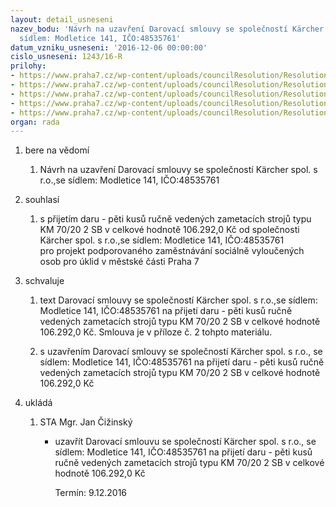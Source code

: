 ```yaml
---
layout: detail_usneseni
nazev_bodu: 'Návrh na uzavření Darovací smlouvy se společností Kärcher spol. s r.o.,se
  sídlem: Modletice 141, IČO:48535761'
datum_vzniku_usneseni: '2016-12-06 00:00:00'
cislo_usneseni: 1243/16-R
prilohy:
- https://www.praha7.cz/wp-content/uploads/councilResolution/Resolutions/28417/export/zametaci_stroje_Karcher~142618.docx
- https://www.praha7.cz/wp-content/uploads/councilResolution/Resolutions/28417/export/20161118_KSS_cista_DarovacismlouvanaMCrevize161116Karcher~142617.doc
- https://www.praha7.cz/wp-content/uploads/councilResolution/Resolutions/28417/export/vypis_Karcher~142616.pdf
- https://www.praha7.cz/wp-content/uploads/councilResolution/Resolutions/28417/export/DPH_Karcher~142615.docx
- https://www.praha7.cz/wp-content/uploads/councilResolution/Resolutions/28417/export/export~297167.pdf
organ: rada
---
```

<ol class="urzList_view" id="urzList">
<li id="" class="urzClass1"><span name="1">bere na vědomí</span>
<ol class="urzOlClass">
<li id="" class="urzClass2" style="TEXT-ALIGN: left"><span><p>Návrh na uzavření Darovací smlouvy se společností Kärcher spol. s r.o.,se sídlem: Modletice 141, IČO:48535761</p></span></li></ol></li>
<li id="" class="urzClass1"><span name="26">souhlasí</span>
<ol class="urzOlClass">
<li id="" class="urzClass2" style="TEXT-ALIGN: left"><span><p>s přijetím daru - pěti kusů ručně vedených zametacích strojů typu KM 70/20 2 SB v celkové hodnotě 106.292,0 Kč od společnosti Kärcher spol. s r.o.,se sídlem: Modletice 141, IČO:48535761 pro&nbsp;projekt podporovaného zaměstnávání sociálně vyloučených osob pro úklid v městské části Praha 7</p></span></li></ol></li>
<li id="" class="urzClass1"><span name="24">schvaluje</span>
<ol class="urzOlClass">
<li id="" class="urzClass2" style="TEXT-ALIGN: left"><span><p>text Darovací smlouvy se společností Kärcher spol. s r.o.,se sídlem: Modletice 141, IČO:48535761 na přijetí daru - pěti kusů ručně vedených zametacích strojů typu KM 70/20 2 SB v celkové hodnotě 106.292,0 Kč. Smlouva je v příloze č. 2 tohpto materiálu.</p></span></li>
<li id="" class="urzClass2" style="TEXT-ALIGN: left"><span><p>s uzavřením Darovací smlouvy se společností Kärcher spol. s r.o., se sídlem: Modletice 141, IČO:48535761 na přijetí daru - pěti kusů ručně vedených zametacích strojů typu KM 70/20 2 SB v celkové hodnotě 106.292,0 Kč</p></span></li></ol></li><li class="urzClass1" id="urzUkoly"><span name="1">ukládá</span><ol class="urzOlClass"><li class="urzClass2"><span><p>STA Mgr. Jan Čižinský</p></span><ul class="urzUlClass"><li class="urzClass3"><span><p>uzavřít Darovací smlouvu se společností Kärcher spol. s r.o., se sídlem: Modletice 141, IČO:48535761 na přijetí daru - pěti kusů ručně vedených zametacích strojů typu KM 70/20 2 SB v celkové hodnotě 106.292,0 Kč</p></span><span class="urzUkolTermin">  Termín:&nbsp;9.12.2016</span></li></ul></li></ol></li></ol>